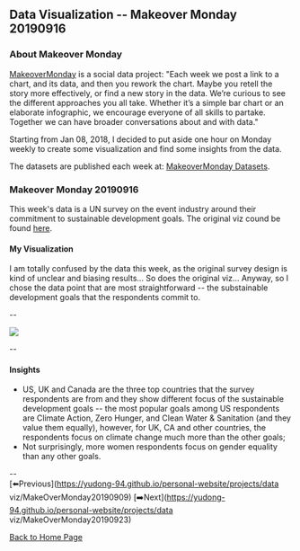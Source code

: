 <head>
  <!-- Global site tag (gtag.js) - Google Analytics -->
<script async src="https://www.googletagmanager.com/gtag/js?id=UA-112502179-1"></script>
<script>
  window.dataLayer = window.dataLayer || [];
  function gtag(){dataLayer.push(arguments);}
  gtag('js', new Date());

  gtag('config', 'UA-112502179-1');
</script>
</head>


## Data Visualization -- Makeover Monday 20190916

### About Makeover Monday

[MakeoverMonday](http://www.makeovermonday.co.uk/) is a social data project:
"Each week we post a link to a chart, and its data, and then you rework the chart.
Maybe you retell the story more effectively, or find a new story in the data.
We’re curious to see the different approaches you all take. Whether it’s a simple bar chart or an elaborate infographic, we encourage everyone of all skills to partake.
Together we can have broader conversations about and with data."

Starting from Jan 08, 2018, I decided to put aside one hour on Monday weekly to create some visualization and find some insights from the data.

The datasets are published each week at: [MakeoverMonday Datasets](http://www.makeovermonday.co.uk/data/).

### Makeover Monday 20190916

This week's data is a UN survey on the event industry around their commitment to sustainable development goals. The original viz cound be found [here](https://datastudio.google.com/u/0/reporting/1VZc12vP-qsKGvdghQdvCm3zb6pKe3Ztc/page/66Sr).  

#### My Visualization

I am totally confused by the data this week, as the original survey design is kind of unclear and biasing results... So does the original viz... Anyway, so I chose the data point that are most straightforward -- the substainable development goals that the respondents commit to.  

--  
<div class='tableauPlaceholder' id='viz1568685985676' style='position: relative'>
<noscript><a href='#'>
  <img alt=' ' src='https:&#47;&#47;public.tableau.com&#47;static&#47;images&#47;DY&#47;DYNQR27FT&#47;1_rss.png' style='border: none' />
</a></noscript>
<object class='tableauViz'  style='display:none;'>
  <param name='host_url' value='https%3A%2F%2Fpublic.tableau.com%2F' /> 
  <param name='embed_code_version' value='3' />
  <param name='path' value='shared&#47;DYNQR27FT' />
  <param name='toolbar' value='yes' />
  <param name='static_image' value='https:&#47;&#47;public.tableau.com&#47;static&#47;images&#47;DY&#47;DYNQR27FT&#47;1.png' />
  <param name='animate_transition' value='yes' />
  <param name='display_static_image' value='yes' />
  <param name='display_spinner' value='yes' />
  <param name='display_overlay' value='yes' />
  <param name='display_count' value='yes' />
</object></div>    
<script type='text/javascript'>        
  var divElement = document.getElementById('viz1568685985676');   
  var vizElement = divElement.getElementsByTagName('object')[0];    
  if ( divElement.offsetWidth > 800 ) { vizElement.style.width='800px';vizElement.style.height='1227px';} else if ( divElement.offsetWidth > 500 ) { vizElement.style.width='800px';vizElement.style.height='1227px';} else { vizElement.style.width='100%';vizElement.style.height='977px';}      
  var scriptElement = document.createElement('script');                
  scriptElement.src = 'https://public.tableau.com/javascripts/api/viz_v1.js';   
  vizElement.parentNode.insertBefore(scriptElement, vizElement);             
</script>
  
--  

#### Insights
* US, UK and Canada are the three top countries that the survey respondents are from and they show different focus of the sustainable development goals -- the most popular goals among US respondents are Climate Action, Zero Hunger, and Clean Water & Sanitation (and they value them equally), however, for UK, CA and other countries, the respondents focus on climate change much more than the other goals;   
* Not surprisingly, more women respondents focus on gender equality than any other goals.  

--  
[⬅️Previous](https://yudong-94.github.io/personal-website/projects/data viz/MakeOverMonday20190909) [➡️Next](https://yudong-94.github.io/personal-website/projects/data viz/MakeOverMonday20190923)  
  
[Back to Home Page](https://yudong-94.github.io/personal-website/)
